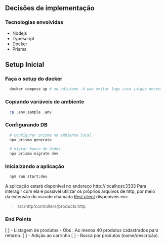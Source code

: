 ## Decisões de implementação

### Tecnologias envolvidas


- Nodejs
- Typescript
- Docker
- Prisma

## Setup Inicial

### Faça o setup do docker

```sh
  docker compose up # ou adicione -d paa evitar logs caso julgue necessário
```

### Copiando variáveis de ambiente

```sh
  cp .env.sample .env
```

### Configurando DB

```sh
  # configurar prisma no ambiente local
  npx prisma generate
  
  # migrar banco de dados
  npx prisma migrate dev
```

### Inicialzando a aplicação

```sh
  npm run start:dev
```

A aplicação estará disponível no endereço http://localhost:3333
Para interagir com ela é possível utilizar os próprios arquivos de http, por meio da extensão do vscode chamada [Rest client](https://marketplace.visualstudio.com/items?itemName=humao.rest-client) disponíveis em:

> src/http/controllers/products.http

### End Points

 [ ] - Listagem de produtos - Obs : Ao menos 40 produtos cadastrados para retorno.
 [ ] - Adição ao carrinho
 [ ] - Busca por produtos (nome/descrição).